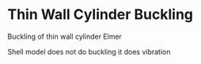 # Thin Wall Cylinder Buckling
 Buckling of thin wall cylinder Elmer


Shell model does not do buckling it does vibration
